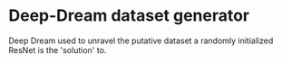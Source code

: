# Deep-Dream dataset generator
Deep Dream used to unravel the putative dataset a randomly initialized ResNet is the 'solution' to.
